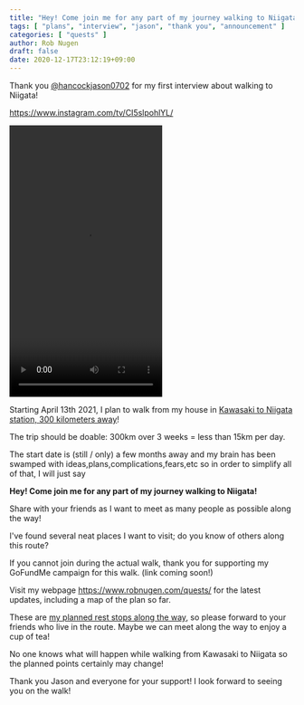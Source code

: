 ```yaml
---
title: "Hey! Come join me for any part of my journey walking to Niigata!"
tags: [ "plans", "interview", "jason", "thank you", "announcement" ]
categories: [ "quests" ]
author: Rob Nugen
draft: false
date: 2020-12-17T23:12:19+09:00
---
```


Thank you
[@hancockjason0702](https://www.instagram.com/hancockjason0702/) for
my first interview about walking to Niigata!

https://www.instagram.com/tv/CI5slpohlYL/

<video width="270" height="480" controls>
<source src="//b.robnugen.com/blog/2020/2020_dec_17_jason_interviewed_me.mp4" type="video/mp4">
</video>

Starting April 13th 2021, I plan to walk from my house in [Kawasaki to
Niigata station, 300 kilometers away](https://www.google.com/maps/d/viewer?mid=1ccCdmHbV1RTwKH9qKbBe531jRQ3Bsf2F&usp=sharing)!

The trip should be doable: 300km over 3 weeks = less than 15km per
day.

The start date is (still / only) a few months away and my brain has
been swamped with ideas,plans,complications,fears,etc so in order to
simplify all of that, I will just say

**Hey!  Come join me for any part of my journey walking to Niigata!**

Share with your friends as I want to meet as many people as possible
along the way!

I've found several neat places I want to visit; do you know of others
along this route?

If you cannot join during the actual walk, thank you for supporting my
GoFundMe campaign for this walk. (link coming soon!)

Visit my webpage https://www.robnugen.com/quests/ for the latest updates,
including a map of the plan so far.

These are [my planned rest stops along the way](https://www.google.com/maps/d/viewer?mid=1ccCdmHbV1RTwKH9qKbBe531jRQ3Bsf2F&usp=sharing), so please forward to
your friends who live in the route.  Maybe we can meet along the way
to enjoy a cup of tea!

No one knows what will happen while walking from Kawasaki to Niigata
so the planned points certainly may change!

Thank you Jason and everyone for your support!  I look forward to
seeing you on the walk!
